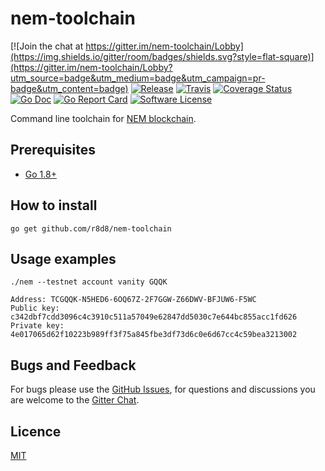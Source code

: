 # nem-toolchain

[![Join the chat at https://gitter.im/nem-toolchain/Lobby](https://img.shields.io/gitter/room/badges/shields.svg?style=flat-square)](https://gitter.im/nem-toolchain/Lobby?utm_source=badge&utm_medium=badge&utm_campaign=pr-badge&utm_content=badge)
[![Release](https://img.shields.io/github/release/r8d8/nem-toolchain.svg?style=flat-square)](https://github.com/r8d8/nem-toolchain/releases/latest)
[![Travis](https://img.shields.io/travis/r8d8/nem-toolchain.svg?style=flat-square)](https://travis-ci.org/r8d8/nem-toolchain)
[![Coverage Status](https://img.shields.io/codecov/c/github/r8d8/nem-toolchain/master.svg?style=flat-square)](https://codecov.io/gh/r8d8/nem-toolchain)
[![Go Doc](https://img.shields.io/badge/godoc-reference-blue.svg?style=flat-square)](http://godoc.org/github.com/r8d8/nem-toolchain)
[![Go Report Card](https://goreportcard.com/badge/github.com/r8d8/nem-toolchain?style=flat-square)](https://goreportcard.com/report/github.com/r8d8/nem-toolchain)
[![Software License](https://img.shields.io/badge/license-MIT-brightgreen.svg?style=flat-square)](LICENSE)

Command line toolchain for [NEM blockchain](https://nem.io/).

## Prerequisites

* [Go 1.8+](http://golang.org/doc/install)

## How to install

```shell
go get github.com/r8d8/nem-toolchain
```

## Usage examples

```shell
./nem --testnet account vanity GQQK

Address: TCGQQK-N5HED6-6OQ67Z-2F7GGW-Z66DWV-BFJUW6-F5WC
Public key: c342dbf7cdd3096c4c3910c511a57049e62847dd5030c7e644bc855acc1fd626
Private key: 4e017065d62f10223b989ff3f75a845fbe3df73d6c0e6d67cc4c59bea3213002
```

## Bugs and Feedback

For bugs please use the [GitHub Issues](https://github.com/r8d8/nem-toolchain/issues),
for questions and discussions you are welcome to the [Gitter Chat](https://gitter.im/nem-toolchain/Lobby).

## Licence

[MIT](LICENSE)
